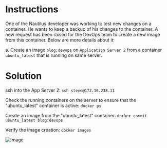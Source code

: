 # Instructions

One of the Nautilus developer was working to test new changes on a container. He wants to keep a backup of his changes to the container. A new request has been raised for the DevOps team to create a new image from this container. Below are more details about it:

a. Create an image `blog:devops` on `Application Server 2` from a container `ubuntu_latest` that is running on same server.

# Solution

ssh into the App Server 2: `ssh steve@172.16.238.11`

Check the running containers on the server to ensure that the "ubuntu_latest" container is active: `docker ps`

Create an image from the "ubuntu_latest" container: `docker commit ubuntu_latest blog:devops`

Verify the image creation: `docker images`

![image](https://github.com/janaom/KodeKloud-Engineer-2.0/assets/83917694/b1151313-9c10-4e70-be28-493c225804b4)
